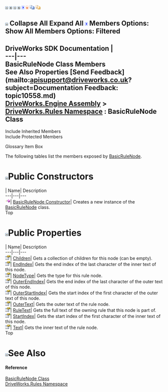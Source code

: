 ![](dotnetimages/collapse.gif) ![](dotnetimages/expand.gif) ![](dotnetimages/collapse.gif) ![](dotnetimages/expand.gif) ![](dotnetimages/drpdown.gif) ![](dotnetimages/drpdown_orange.gif) ![](dotnetimages/copycode.gif) ![](dotnetimages/copycodeHighlight.gif)

![](dotnetimages/collapse.gif) Collapse All Expand All ![](dotnetimages/drpdown.gif) Members Options: Show All  Members Options: Filtered   
---  
DriveWorks SDK Documentation  |   
---|---  
BasicRuleNode Class Members   
See Also Properties [Send Feedback](mailto:apisupport@driveworks.co.uk?subject=Documentation Feedback: topic10558.md)  
[DriveWorks.Engine Assembly](topic2156.md) > [DriveWorks.Rules Namespace](topic10510.md) : BasicRuleNode Class  
---  
  
Include Inherited Members    
Include Protected Members  


Glossary Item Box

The following tables list the members exposed by [BasicRuleNode](topic10558.md).

# ![](dotnetimages/collapse.gif)Public Constructors

| Name| Description  
---|---|---  
![Public Constructor](dotnetimages/publicConstructor.gif)| [BasicRuleNode Constructor](topic10564.md)| Creates a new instance of the [BasicRuleNode](topic10558.md) class.   
Top

# ![](dotnetimages/collapse.gif)Public Properties

| Name| Description  
---|---|---  
![Public Property](dotnetimages/publicProperty.gif)| [Children](topic10565.md)| Gets a collection of children for this node (can be empty).   
![Public Property](dotnetimages/publicProperty.gif)| [EndIndex](topic10566.md)| Gets the end index of the last character of the inner text of this node.   
![Public Property](dotnetimages/publicProperty.gif)| [NodeType](topic10567.md)| Gets the type for this rule node.   
![Public Property](dotnetimages/publicProperty.gif)| [OuterEndIndex](topic10568.md)| Gets the end index of the last character of the outer text of this node.   
![Public Property](dotnetimages/publicProperty.gif)| [OuterStartIndex](topic10569.md)| Gets the start index of the first character of the outer text of this node.   
![Public Property](dotnetimages/publicProperty.gif)| [OuterText](topic10570.md)| Gets the outer text of the rule node.   
![Public Property](dotnetimages/publicProperty.gif)| [RuleText](topic10571.md)| Gets the full text of the owning rule that this node is part of.   
![Public Property](dotnetimages/publicProperty.gif)| [StartIndex](topic10572.md)| Gets the start index of the first character of the inner text of this node.   
![Public Property](dotnetimages/publicProperty.gif)| [Text](topic10573.md)| Gets the inner text of the rule node.   
Top

# ![](dotnetimages/collapse.gif)See Also

#### Reference

[BasicRuleNode Class](topic10558.md)   
[DriveWorks.Rules Namespace](topic10510.md)


